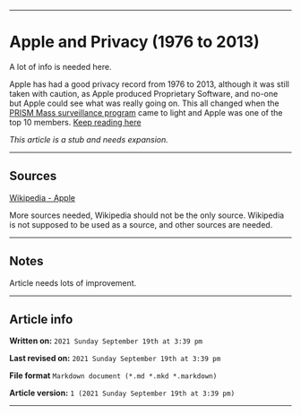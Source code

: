 
***

# Apple and Privacy (1976 to 2013)

A lot of info is needed here.

Apple has had a good privacy record from 1976 to 2013, although it was still taken with caution, as Apple produced Proprietary Software, and no-one but Apple could see what was really going on. This all changed when the [PRISM Mass surveillance program](https://github.com/seanpm2001/WacOS/wiki/PRISM-(Surveillance-program)) came to light and Apple was one of the top 10 members. [Keep reading here](https://github.com/seanpm2001/WacOS/wiki/Apple-and-privacy-(2013-2021))

_This article is a stub and needs expansion._

***

## Sources

[Wikipedia - Apple](https://en.wikipedia.org/wiki/Apple_Inc)

More sources needed, Wikipedia should not be the only source. Wikipedia is not supposed to be used as a source, and other sources are needed.

***

## Notes

Article needs lots of improvement.

***

## Article info

**Written on:** `2021 Sunday September 19th at 3:39 pm`

**Last revised on:** `2021 Sunday September 19th at 3:39 pm`

**File format** `Markdown document (*.md *.mkd *.markdown)`

**Article version:** `1 (2021 Sunday September 19th at 3:39 pm)`

***

